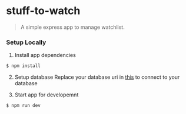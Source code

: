 # stuff-to-watch

> A simple express app to manage watchlist.


### Setup Locally

1. Install app dependencies
```sh
$ npm install
```

2. Setup database
Replace your database uri in [this](https://github.com/anshumanv/stuff-to-watch/blob/b39fb5ddb65e78da51c87b735c36999dec5b189f/controllers/stw-controller.js#L7) to connect to your database


3. Start app for developemnt
```sh
$ npm run dev
```
